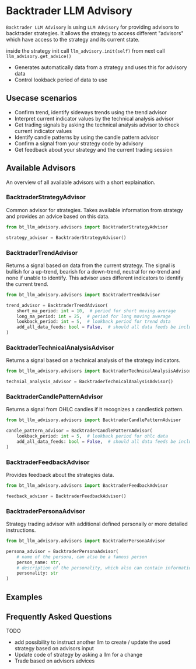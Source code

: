 # Backtrader LLM Advisory

`Backtrader LLM Advisory` is using `LLM Advisory` for providing advisors to backtrader strategies. It allows the strategy to access different "advisors" which have access to the strategy and its current state.

inside the strategy init call `llm_advisory.init(self)` from next call `llm_advisory.get_advice()`

- Generates automatically data from a strategy and uses this for advisory data
- Control lookback period of data to use

## Usecase scenarios

- Confirm trend, identify sideways trends using the trend advisor
- Interpret current indicator values by the technical analysis advisor
- Get trading signals by asking the technical analysis advisor to check current indicator values
- Identify candle patterns by using the candle pattern advisor
- Confirm a signal from your strategy code by advisory
- Get feedback about your strategy and the current trading session

## Available Advisors

An overview of all available advisors with a short explaination.

### BacktraderStrategyAdvisor

Common advisor for strategies. Takes available information from strategy and provides an advice based on this data.

```python
from bt_llm_advisory.advisors import BacktraderStrategyAdvisor

strategy_advisor = BacktraderStrategyAdvisor()
```

### BacktraderTrendAdvisor

Returns a signal based on data from the current strategy. The signal is bullish for a up-trend, bearish for a down-trend, neutral for no-trend and none if unable to identify.
This advisor uses different indicators to identify the current trend.

```python
from bt_llm_advisory.advisors import BacktraderTrendAdvisor

trend_advisor = BacktraderTrendAdvisor(
    short_ma_period: int = 10,  # period for short moving average
    long_ma_period: int = 25,  # period for long moving average
    lookback_period: int = 5,  # lookback period for trend data
    add_all_data_feeds: bool = False,  # should all data feeds be included
)
```

### BacktraderTechnicalAnalysisAdvisor

Returns a signal based on a technical analysis of the strategy indicators.

```python
from bt_llm_advisory.advisors import BacktraderTechnicalAnalysisAdvisor

technial_analysis_advisor = BacktraderTechnicalAnalysisAdvisor()
```

### BacktraderCandlePatternAdvisor

Returns a signal from OHLC candles if it recognizes a candlestick pattern.

```python
from bt_llm_advisory.advisors import BacktraderCandlePatternAdvisor

candle_pattern_advisor = BacktraderCandlePatternAdvisor(
    lookback_period: int = 5,  # lookback period for ohlc data
    add_all_data_feeds: bool = False,  # should all data feeds be included
)
```

### BacktraderFeedbackAdvisor

Provides feedback about the strategies data.

```python
from bt_llm_advisory.advisors import BacktraderFeedbackAdvisor

feedback_advisor = BacktraderFeedbackAdvisor()
```

### BacktraderPersonaAdvisor

Strategy trading advisor with additional defined personaily or more detailed instructions.

```python
from bt_llm_advisory.advisors import BacktraderPersonaAdvisor

persona_advisor = BacktraderPersonaAdvisor(
    # name of the persona, can also be a famous person
    person_name: str,
    # description of the personality, which also can contain informations about needed knowledge
    personality: str
)
```

## Examples

## Frequently Asked Questions

TODO

- add possibility to instruct another llm to create / update the used strategy based on advisors input
- Update code of strategy by asking a llm for a change
- Trade based on advisors advices
